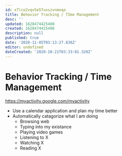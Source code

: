 ```yaml
---
id: x7lco2vqv5e57uxszvnmoqa
title: Behavior Tracking / TIme Management
desc: ''
updated: 1628474425408
created: 1628474425408
description: null
published: true
date: '2020-11-05T03:13:27.836Z'
editor: undefined
dateCreated: '2020-10-21T03:33:01.320Z'
---
```


# Behavior Tracking / Time Management

<https://myactivity.google.com/myactivity>

* Use a calendar application and plan my time better
* Automatically catagorize what I am doing
  * Browsing web
  * Typing into my existance
  * Playing video games
  * Listening to X
  * Watching X
  * Reading X
